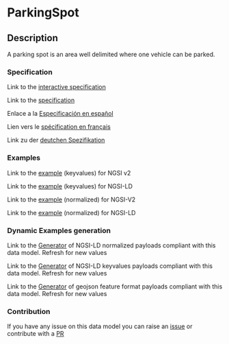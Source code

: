 # ParkingSpot

## Description 

A parking spot is an area well delimited where one vehicle can be parked.
### Specification

Link to the [interactive specification](https://swagger.lab.fiware.org/?url=https://github.com/smart-data-models/dataModel.Parking/blob/master/ParkingSpot/swagger.yaml)

Link to the [specification](https://github.com/smart-data-models/dataModel.Parking/blob/master/ParkingSpot/doc/spec.md)

Enlace a la [Especificación en español](https://github.com/smart-data-models/dataModel.Parking/blob/master/ParkingSpot/doc/spec_ES.md)

Lien vers le [spécification en français](https://github.com/smart-data-models/dataModel.Parking/blob/master/ParkingSpot/doc/spec_FR.md)

Link zu der [deutchen Spezifikation](https://github.com/smart-data-models/dataModel.Parking/blob/master/ParkingSpot/doc/spec_DE.md)
### Examples

Link to the [example](https://github.com/smart-data-models/dataModel.Parking/blob/master/ParkingSpot/examples/example.json) (keyvalues) for NGSI v2

Link to the [example](https://github.com/smart-data-models/dataModel.Parking/blob/master/ParkingSpot/examples/example.jsonld) (keyvalues) for NGSI-LD

Link to the [example](https://github.com/smart-data-models/dataModel.Parking/blob/master/ParkingSpot/examples/example-normalized.json) (normalized) for NGSI-V2

Link to the [example](https://github.com/smart-data-models/dataModel.Parking/blob/master/ParkingSpot/examples/example-normalized.jsonld) (normalized) for NGSI-LD
### Dynamic Examples generation

Link to the [Generator](https://smartdatamodels.org/extra/ngsi-ld_generator_v0.92.php?schemaUrl=https://raw.githubusercontent.com/smart-data-models/dataModel.Parking/master/ParkingSpot/schema.json&email=info@smartdatamodels.org) of NGSI-LD normalized payloads compliant with this data model. Refresh for new values

Link to the [Generator](https://smartdatamodels.org/extra/ngsi-ld_generator_keyvalues_v0.92.php?schemaUrl=https://raw.githubusercontent.com/smart-data-models/dataModel.Parking/master/ParkingSpot/schema.json&email=info@smartdatamodels.org) of NGSI-LD keyvalues payloads compliant with this data model. Refresh for new values

Link to the [Generator](https://smartdatamodels.org/extra/geojson_features_generator_v1.0.php?schemaUrl=https://raw.githubusercontent.com/smart-data-models/dataModel.Parking/master/ParkingSpot/schema.json&email=info@smartdatamodels.org) of geojson feature format payloads compliant with this data model. Refresh for new values
### Contribution

 If you have any issue on this data model you can raise an [issue](https://github.com/smart-data-models/dataModel.Parking/issues)  or contribute with a [PR](https://github.com/smart-data-models/dataModel.Parking/pulls)